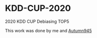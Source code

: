# KDD-CUP-2020
2020 KDD CUP Debiasing TOP5

This work was done by me and [Autumn945](https://github.com/Autumn945)
